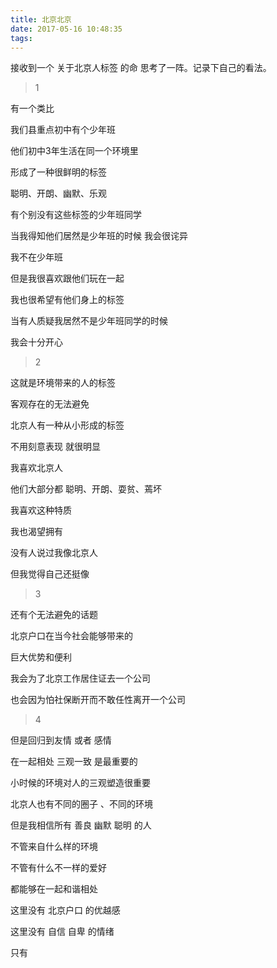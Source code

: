 ```yaml
---
title: 北京北京 
date: 2017-05-16 10:48:35
tags:
---
```


接收到一个 关于北京人标签 的命 思考了一阵。记录下自己的看法。

> 1

有一个类比

我们县重点初中有个少年班

他们初中3年生活在同一个环境里

形成了一种很鲜明的标签

聪明、开朗、幽默、乐观

有个别没有这些标签的少年班同学

当我得知他们居然是少年班的时候 我会很诧异

我不在少年班

但是我很喜欢跟他们玩在一起

我也很希望有他们身上的标签

当有人质疑我居然不是少年班同学的时候

我会十分开心

> 2

这就是环境带来的人的标签

客观存在的无法避免

北京人有一种从小形成的标签

不用刻意表现 就很明显

我喜欢北京人

他们大部分都 聪明、开朗、耍贫、蔫坏

我喜欢这种特质

我也渴望拥有

没有人说过我像北京人

但我觉得自己还挺像

> 3 

还有个无法避免的话题

北京户口在当今社会能够带来的

巨大优势和便利

我会为了北京工作居住证去一个公司

也会因为怕社保断开而不敢任性离开一个公司

> 4

但是回归到友情 或者 感情

在一起相处 三观一致 是最重要的

小时候的环境对人的三观塑造很重要

北京人也有不同的圈子 、不同的环境 

但是我相信所有 善良 幽默 聪明 的人 

不管来自什么样的环境

不管有什么不一样的爱好

都能够在一起和谐相处

这里没有 北京户口 的优越感

这里没有 自信 自卑 的情绪

只有
